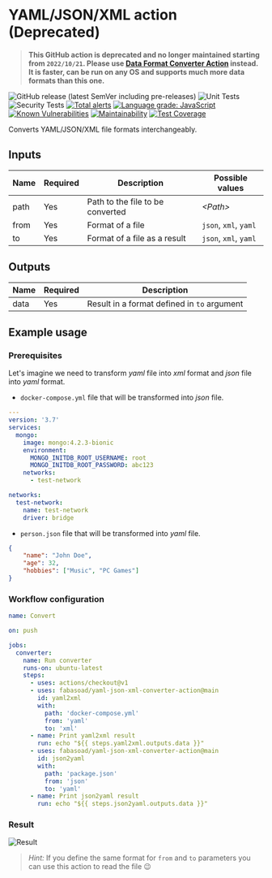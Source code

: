 # YAML/JSON/XML action (Deprecated)

> **This GitHub action is deprecated and no longer maintained starting from `2022/10/21`. Please use
> [Data Format Converter Action](https://github.com/marketplace/actions/data-format-converter-action)
> instead. It is faster, can be run on any OS and supports much more data formats than this one.**

![GitHub release (latest SemVer including pre-releases)](https://img.shields.io/github/v/release/fabasoad/yaml-json-xml-converter-action?include_prereleases)
![Unit Tests](https://github.com/fabasoad/yaml-json-xml-converter-action/workflows/Unit%20Tests/badge.svg)
![Security Tests](https://github.com/fabasoad/yaml-json-xml-converter-action/workflows/Security%20Tests/badge.svg)
[![Total alerts](https://img.shields.io/lgtm/alerts/g/fabasoad/yaml-json-xml-converter-action.svg?logo=lgtm&logoWidth=18)](https://lgtm.com/projects/g/fabasoad/yaml-json-xml-converter-action/alerts/)
[![Language grade: JavaScript](https://img.shields.io/lgtm/grade/javascript/g/fabasoad/yaml-json-xml-converter-action.svg?logo=lgtm&logoWidth=18)](https://lgtm.com/projects/g/fabasoad/yaml-json-xml-converter-action/context:javascript)
[![Known Vulnerabilities](https://snyk.io/test/github/fabasoad/yaml-json-xml-converter-action/badge.svg)](https://snyk.io/test/github/fabasoad/yaml-json-xml-converter-action)
[![Maintainability](https://api.codeclimate.com/v1/badges/2e14282fa64af03f16b5/maintainability)](https://codeclimate.com/github/fabasoad/yaml-json-xml-converter-action/maintainability)
[![Test Coverage](https://api.codeclimate.com/v1/badges/2e14282fa64af03f16b5/test_coverage)](https://codeclimate.com/github/fabasoad/yaml-json-xml-converter-action/test_coverage)

Converts YAML/JSON/XML file formats interchangeably.

## Inputs

| Name | Required | Description                      | Possible values       |
|------|----------|----------------------------------|-----------------------|
| path | Yes      | Path to the file to be converted | _&lt;Path&gt;_        |
| from | Yes      | Format of a file                 | `json`, `xml`, `yaml` |
| to   | Yes      | Format of a file as a result     | `json`, `xml`, `yaml` |

## Outputs

| Name | Required | Description                                 |
|------|----------|---------------------------------------------|
| data | Yes      | Result in a format defined in `to` argument |

## Example usage

### Prerequisites

Let's imagine we need to transform _yaml_ file into _xml_ format and _json_ file into _yaml_ format.

- `docker-compose.yml` file that will be transformed into _json_ file.

```yaml
---
version: '3.7'
services:
  mongo:
    image: mongo:4.2.3-bionic
    environment:
      MONGO_INITDB_ROOT_USERNAME: root
      MONGO_INITDB_ROOT_PASSWORD: abc123
    networks:
      - test-network

networks:
  test-network:
    name: test-network
    driver: bridge
```

- `person.json` file that will be transformed into _yaml_ file.

```json
{
    "name": "John Doe",
    "age": 32,
    "hobbies": ["Music", "PC Games"]
}
```

### Workflow configuration

```yaml
name: Convert

on: push

jobs:
  converter:
    name: Run converter
    runs-on: ubuntu-latest
    steps:
      - uses: actions/checkout@v1
      - uses: fabasoad/yaml-json-xml-converter-action@main
        id: yaml2xml
        with:
          path: 'docker-compose.yml'
          from: 'yaml'
          to: 'xml'
      - name: Print yaml2xml result
        run: echo "${{ steps.yaml2xml.outputs.data }}"
      - uses: fabasoad/yaml-json-xml-converter-action@main
        id: json2yaml
        with:
          path: 'package.json'
          from: 'json'
          to: 'yaml'
      - name: Print json2yaml result
        run: echo "${{ steps.json2yaml.outputs.data }}"
```

### Result

![Result](screenshot.png)

> _Hint:_ If you define the same format for `from` and `to` parameters you can use this action to read the file :wink:
